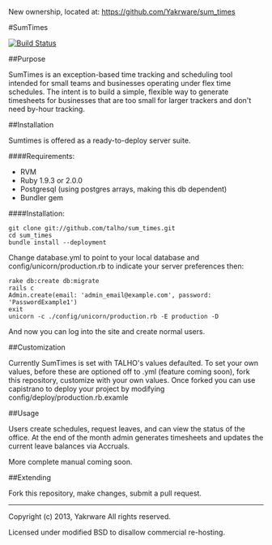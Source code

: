 New ownership, located at: https://github.com/Yakrware/sum_times

#SumTimes

[![Build Status](https://travis-ci.org/talho/sum_times.png)](https://travis-ci.org/talho/sum_times)

##Purpose

SumTimes is an exception-based time tracking and scheduling tool intended for small teams and businesses operating under
flex time schedules. The intent is to build a simple, flexible way to generate timesheets for businesses that are too
small for larger trackers and don't need by-hour tracking.

##Installation

Sumtimes is offered as a ready-to-deploy server suite.

####Requirements:
* RVM
* Ruby 1.9.3 or 2.0.0
* Postgresql (using postgres arrays, making this db dependent)
* Bundler gem

####Installation:

    git clone git://github.com/talho/sum_times.git
    cd sum_times
    bundle install --deployment

Change database.yml to point to your local database and config/unicorn/production.rb to indicate your server preferences then:

    rake db:create db:migrate
    rails c
    Admin.create(email: 'admin_email@example.com', password: 'PasswordExample1')
    exit
    unicorn -c ./config/unicorn/production.rb -E production -D

And now you can log into the site and create normal users.

##Customization

Currently SumTimes is set with TALHO's values defaulted. To set your own values, before these are optioned off to .yml (feature coming soon),
fork this repository, customize with your own values. Once forked you can use capistrano to deploy your project by modifying config/deploy/production.rb.examle

##Usage

Users create schedules, request leaves, and can view the status of the office. At the end of the month admin generates timesheets and
updates the current leave balances via Accruals.

More complete manual coming soon.

##Extending

Fork this repository, make changes, submit a pull request.

---

Copyright (c) 2013, Yakrware
All rights reserved.

Licensed under modified BSD to disallow commercial re-hosting.

